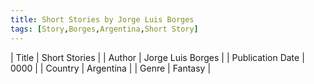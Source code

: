 ```yaml
---
title: Short Stories by Jorge Luis Borges
tags: [Story,Borges,Argentina,Short Story]
---     
```

| Title | Short Stories  |
| Author |  Jorge Luis Borges  |
| Publication Date | 0000   |
| Country | Argentina |
| Genre | Fantasy  |
        
